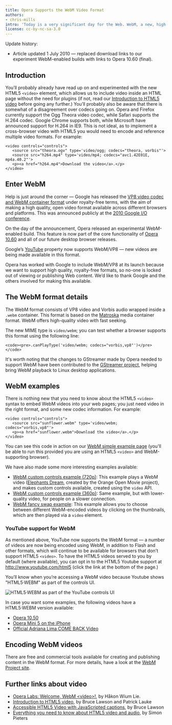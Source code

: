 ```yaml
---
title: Opera Supports the WebM Video Format
authors:
- chris-mills
intro: 'Today is a very significant day for the Web. WebM, a new, high-quality, free, and open video format is now available, and Opera has released Labs builds that support this format in HTML5 `<video>`. In this article, we look at some examples, how this came about, why it is such a good thing, and what the technical details look like.'
license: cc-by-nc-sa-3.0
---
```

<div class="note">
<p>Update history:</p>
<ul>
<li>Article updated 1 July 2010 — replaced download links to our experiment WebM-enabled builds with links to Opera 10.60 (final).</li>
</ul>
</div>

<h2>Introduction</h2>

<p>You’ll probably already have read up on and experimented with the new HTML5 <code>&lt;video&gt;</code> element, which allows us to include video inside an HTML page without the need for plugins (if not, read our <a href="https://dev.opera.com/articles/view/introduction-html5-video/">Introduction to HTML5 video</a> before going any further.) You’ll probably also be aware that there is somewhat of a disagreement over codecs going on. Opera and Firefox currently support the Ogg Theora video codec, while Safari supports the H.264 codec. Google Chrome supports both, while Microsoft have announced support for H.264 in IE9. This is not ideal, as to implement a cross-browser video with HTML5 you would need to encode and reference multiple video formats. For example:</p>

<pre><code>&lt;video controls="controls"&gt;
   &lt;source src="theora.ogv" type='video/ogg; codecs="theora, vorbis"'&gt;
   &lt;source src="h264.mp4" type='video/mp4; codecs="avc1.42E01E, mp4a.40.2"'&gt;
   &lt;p&gt;&lt;a href="h264.mp4"&gt;Download the video&lt;/a&gt;.&lt;/p&gt;
&lt;/video&gt;</code></pre>

<h2>Enter WebM</h2>

<p>Help is just around the corner — Google has released the <a href="http://www.webmproject.org/">VP8 video codec and WebM container format</a> under royalty-free terms, with the aim of making a high quality, open video format available across different browsers and platforms. This was announced publicly at the <a href="http://code.google.com/events/io/2010/">2010 Google I/O conference</a>.</p>
<p class="note">On the day of the announcement, Opera released an experimental WebM-enabled build. This feature is now part of the core functionality of <a href="http://www.opera.com/browser/">Opera 10.60</a> and all of our future desktop browser releases.</p>


<p>Google’s <a href="http://www.youtube.com">YouTube</a> property now supports WebM/VP8 — new videos are being made available in this format.</p>

<p class="note">Opera has worked with Google to include WebM/VP8 at its launch because we want to support high quality, royalty-free formats, so no-one is locked out of viewing or publishing Web content. We’d like to thank Google and the others involved for making this available.</p>

<h2>The WebM format details</h2>

<p>The WebM format consists of VP8 video and Vorbis audio wrapped inside a <code>.webm</code> container. This format is based on the <a href="http://www.matroska.org/">Matroska</a> media container format. WebM offers high-quality video with fast seeking.</p>

<p>The new MIME type is <code>video/webm</code>; you can test whether a browser supports this format using the following line:</p>

	<code><pre>.canPlayType('video/webm; codecs="vorbis,vp8"')</pre></code>



<p>It's worth noting that the changes to GStreamer made by Opera needed to support WebM have been contributed to the <a href="http://www.gstreamer.net/">GStreamer project</a>, helping bring WebM playback to Linux desktop applications.</p>

<h2>WebM examples</h2>

<p>There is nothing new that you need to know about the HTML5 <code>&lt;video&gt;</code> syntax to embed WebM videos into your web pages; you just need video in the right format, and some new codec information. For example:</p>

<pre><code>&lt;video controls="controls"&gt;
   &lt;source src="sunflower.webm" type='video/webm; codecs="vorbis,vp8"'&gt;
   &lt;p&gt;&lt;a href="sunflower.webm"&gt;Download the video&lt;/a&gt;.&lt;/p&gt;
&lt;/video&gt;</code></pre>

<p>You can see this code in action on our <a href="sunflower-webm.html">WebM simple example page</a> (you'll be able to run this provided you are using an HTML5 <code>&lt;video&gt;</code> and WebM-supporting browser).</p>

<p>We have also made some more interesting examples available:</p>

<ul>
<li><a href="custom-controls-webm-720p.html">WebM custom controls example (720p)</a>: This example plays a WebM video (<a href="http://www.elephantsdream.org/">Elephants Dream</a>, created by the Orange Open Movie project), and makes custom controls available, created using the <code>video</code> API.</li>
<li><a href="custom-controls-webm-360p.html">WebM custom controls example (360p)</a>: Same example, but with lower-quality video, for people on a slower connection.</li>
<li><a href="http://people.opera.com/patrickl/experiments/webm/fancy-swap/">WebM fancy swap example</a>: This example allows you to choose between different WebM-encoded videos by clicking on the thumbnails, which are then played via a <code>video</code> element.</li>
</ul>

<h3>YouTube support for WebM</h3>

<p>As mentioned above, YouTube now supports the WebM format — a number of videos are now being encoded using WebM, in addition to Flash and other formats, which will continue to be available for browsers that don’t support HTML5 <code>&lt;video&gt;</code>. To have the HTML5 videos served to you by default (where available), you can opt in to the HTML5 Youtube support at <a href="http://www.youtube.com/html5">http://www.youtube.com/html5</a> (click the link at the bottom of the page.)</p>

<p>You’ll know when you’re accessing a WebM video because Youtube shows
"HTML5·WEBM" as part of the controls UI.</p>

<p><img src="webm_example.png" alt="HTML5·WEBM as part of the YouTube controls UI" /></p>

<p>In case you want some examples, the following videos have a HTML5·WEBM version available:</p>

<ul>
<li><a href="http://www.youtube.com/watch?v=H_mU7lkE-sA&html5=True">Opera 10.50</a></li>
<li><a href="http://www.youtube.com/watch?v=OpTCS3g-cBY&html5=True">Opera Mini 5 on the iPhone</a></li>
<li><a href="http://www.youtube.com/watch?v=tQxbpryKKQo&html5=True">Official Adriana Lima COME BACK Video</a></li>
</ul>

<h2>Encoding WebM videos</h2>

<p>There are free and commercial tools available for creating and publishing content in the WebM format. For more details, have a look at the <a href="http://www.webmproject.org/tools/">WebM Project site</a>.</p>

<h2>Further links about video</h2>

<ul>
<li><a href="http://labs.opera.com/news/2010/05/19/">Opera Labs: Welcome, WebM &lt;video&gt;!</a>, by Håkon Wium Lie.</li>
<li><a href="https://dev.opera.com/articles/view/introduction-html5-video/">Introduction to HTML5 video</a>, by Bruce Lawson and Patrick Lauke</li>
<li><a href="https://dev.opera.com/articles/view/accessible-html5-video-with-javascripted-captions/">Accessible HTML5 Video with JavaScripted captions</a>, by Bruce Lawson</li>
<li><a href="https://dev.opera.com/articles/view/everything-you-need-to-know-about-html5-video-and-audio/">Everything you need to know about HTML5 video and audio</a>, by Simon Pieters</li>
</ul>
